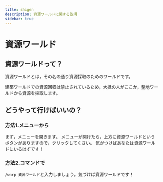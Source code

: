 ```yaml
---
title: shigen
description: 資源ワールドに関する説明
sidebar: true
---
```

# 資源ワールド
## 資源ワールドって？
資源ワールドとは，その名の通り資源採取のためのワールドです。

建築ワールドでの資源回収は禁止されているため，大抵の人がここか，整地ワールドから資源を採取します。
## どうやって行けばいいの？
### 方法1.メニューから
まず，メニューを開きます。
メニューが開けたら，上方に資源ワールドというボタンがありますので，クリックしてくさい。
気がつけばあなたは資源ワールドにいるはずです！
### 方法2.コマンドで
`/warp 資源ワールド`と入力しましょう。気づけば資源ワールドです！